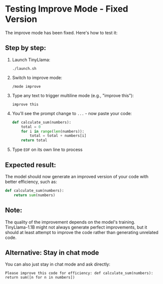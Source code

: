 # Testing Improve Mode - Fixed Version

The improve mode has been fixed. Here's how to test it:

## Step by step:

1. Launch TinyLlama:
   ```
   ./launch.sh
   ```

2. Switch to improve mode:
   ```
   /mode improve
   ```

3. Type any text to trigger multiline mode (e.g., "improve this"):
   ```
   improve this
   ```

4. You'll see the prompt change to `...` - now paste your code:
   ```python
   def calculate_sum(numbers):
       total = 0
       for i in range(len(numbers)):
           total = total + numbers[i]
       return total
   ```

5. Type `EOF` on its own line to process

## Expected result:

The model should now generate an improved version of your code with better efficiency, such as:
```python
def calculate_sum(numbers):
    return sum(numbers)
```

## Note:

The quality of the improvement depends on the model's training. TinyLlama-1.1B might not always generate perfect improvements, but it should at least attempt to improve the code rather than generating unrelated code.

## Alternative: Stay in chat mode

You can also just stay in chat mode and ask directly:
```
Please improve this code for efficiency: def calculate_sum(numbers): return sum([n for n in numbers])
```
